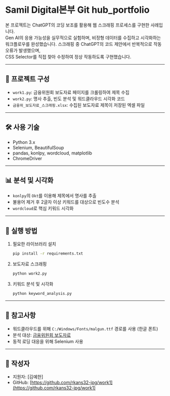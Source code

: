 # Samil Digital본부 Git hub_portfolio
본 프로젝트는 ChatGPT의 코딩 보조를 활용해 웹 스크래핑 프로세스를 구현한 사례입니다.  
Gen AI의 응용 가능성을 실무적으로 실험하며, 비정형 데이터를 수집하고 시각화하는 워크플로우를 완성했습니다.
스크래핑 중 ChatGPT의 코드 제안에서 반복적으로 작동 오류가 발생했으며,  
CSS Selector를 직접 찾아 수정하여 정상 작동하도록 구현했습니다.

---

## 📁 프로젝트 구성

- `work1.py`: 금융위원회 보도자료 페이지를 크롤링하여 제목 수집
- `work2.py`: 명사 추출, 빈도 분석 및 워드클라우드 시각화 코드
- `금융위_보도자료_스크래핑.xlsx`: 수집된 보도자료 제목이 저장된 엑셀 파일

---

## 🛠 사용 기술

- Python 3.x
- Selenium, BeautifulSoup
- pandas, konlpy, wordcloud, matplotlib
- ChromeDriver

---

## 📊 분석 및 시각화

- `konlpy`의 `Okt`를 이용해 제목에서 명사를 추출
- 불용어 제거 후 2글자 이상 키워드를 대상으로 빈도수 분석
- `wordcloud`로 핵심 키워드 시각화

---

## 📝 실행 방법

1. 필요한 라이브러리 설치
    ```bash
    pip install -r requirements.txt
    ```

2. 보도자료 스크래핑
    ```bash
    python work2.py
    ```

3. 키워드 분석 및 시각화
    ```bash
    python keyword_analysis.py
    ```

---

## 📌 참고사항

- 워드클라우드를 위해 `C:/Windows/Fonts/malgun.ttf` 경로를 사용 (한글 폰트)
- 분석 대상: [금융위원회 보도자료](https://www.fsc.go.kr/no010102)
- 동적 로딩 대응을 위해 Selenium 사용

---

## 👤 작성자

- 지원자: [김예한]
- GitHub: [https://github.com/rkans32-jpg/work1](https://github.com/rkans32-jpg/work1)
